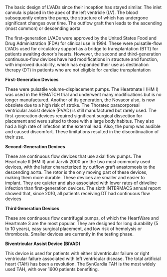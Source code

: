 The basic design of LVADs since their inception has stayed similar. The inlet cannula is placed in the apex of the left ventricle (LV). The blood subsequently enters the pump, the structure of which has undergone significant changes over time. The outflow graft then leads to the ascending (most common) or descending aorta

The first-generation LVADs were approved by the United States Food and Drug Administration (FDA) for clinical use in 1994. These were pulsatile-flow LVADs used for circulatory support as a bridge to transplantation (BTT) for patients awaiting donor's hearts. However, the second and third-generation continuous-flow devices have had modifications in structure and function, with improved durability, which has expanded their use as destination therapy (DT) in patients who are not eligible for cardiac transplantation

**First-Generation Devices**

These were pulsatile volume-displacement pumps. The Heartmate I (HM I) was used in the REMATCH trial and underwent many modifications but is no longer manufactured. Another of its generation, the Novacor also, is now obsolete due to a high risk of stroke. The Thoratec paracorporeal ventricular assist device (PVAD) is still manufactured but rarely used. The first-generation devices required significant surgical dissection for placement and were suited to those with a large body habitus. They also had a high rate of infection at the external lead. Also, the pump was audible and caused discomfort. These limitations resulted in the discontinuation of their use.

**Second-Generation Devices**

These are continuous flow devices that use axial flow pumps. The Heartmate II (HM II) and Jarvik 2000 are the two most commonly used devices, with the latter characterized by outflow graft anastomosis to the descending aorta. The rotor is the only moving part of these devices, making them more durable. These devices are smaller and easier to implant. They are quieter and also associated with lower rates of driveline infection than first-generation devices. The sixth INTERMACS annual report showed that, since 2010, all patients receiving DT had continuous flow devices

**Third Generation Devices**

These are continuous flow centrifugal pumps, of which the HeartWare and Heartmate 3 are the most popular. They are designed for long durability (5 to 10 years), easy surgical placement, and low risk of hemolysis or thrombosis. Smaller devices are currently in the testing phase.

**Biventricular Assist Device (BiVAD)**

This device is used for patients with either biventricular failure or right ventricular failure associated with left ventricular disease. The total artificial heart (TAH) has been a revolution. The SynCardia TAH is the most widely used TAH, with over 1600 patients benefiting.